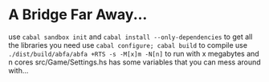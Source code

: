 # A Bridge Far Away...

use `cabal sandbox init` and `cabal install --only-dependencies` to get all the libraries you need
use `cabal configure; cabal build` to compile
use `./dist/build/abfa/abfa +RTS -s -M[x]m -N[n]` to run with x megabytes and n cores
src/Game/Settings.hs has some variables that you can mess around with...
